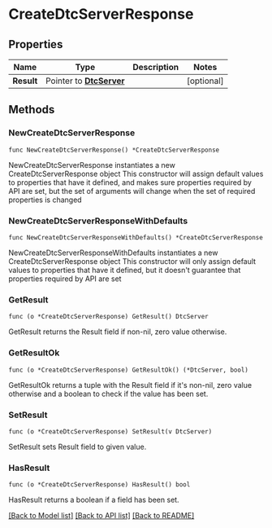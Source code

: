 # CreateDtcServerResponse

## Properties

Name | Type | Description | Notes
------------ | ------------- | ------------- | -------------
**Result** | Pointer to [**DtcServer**](DtcServer.md) |  | [optional] 

## Methods

### NewCreateDtcServerResponse

`func NewCreateDtcServerResponse() *CreateDtcServerResponse`

NewCreateDtcServerResponse instantiates a new CreateDtcServerResponse object
This constructor will assign default values to properties that have it defined,
and makes sure properties required by API are set, but the set of arguments
will change when the set of required properties is changed

### NewCreateDtcServerResponseWithDefaults

`func NewCreateDtcServerResponseWithDefaults() *CreateDtcServerResponse`

NewCreateDtcServerResponseWithDefaults instantiates a new CreateDtcServerResponse object
This constructor will only assign default values to properties that have it defined,
but it doesn't guarantee that properties required by API are set

### GetResult

`func (o *CreateDtcServerResponse) GetResult() DtcServer`

GetResult returns the Result field if non-nil, zero value otherwise.

### GetResultOk

`func (o *CreateDtcServerResponse) GetResultOk() (*DtcServer, bool)`

GetResultOk returns a tuple with the Result field if it's non-nil, zero value otherwise
and a boolean to check if the value has been set.

### SetResult

`func (o *CreateDtcServerResponse) SetResult(v DtcServer)`

SetResult sets Result field to given value.

### HasResult

`func (o *CreateDtcServerResponse) HasResult() bool`

HasResult returns a boolean if a field has been set.


[[Back to Model list]](../README.md#documentation-for-models) [[Back to API list]](../README.md#documentation-for-api-endpoints) [[Back to README]](../README.md)


